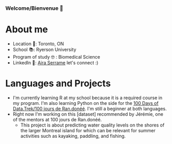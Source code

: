 ### Welcome/Bienvenue :information_desk_person:


# About me
* Location :round_pushpin:: Toronto, ON
* School :books:: Ryerson University
* Program of study 🤓 : Biomedical Science
* LinkedIn :satellite:: [Aira Serrame](https://www.linkedin.com/in/airaserrame/) let's connect :)

# Languages and Projects
* I'm currently learning R at my school because it is a required course in my program. I'm also learning Python on the side for the [100 Days of Data.Trek/100 jours de Ran.donéé](http://www.aebinum.umontreal.ca/datatrek2021.html#). I'm still a beginner at both languages.
* Right now I'm working on this [dataset] recommended by Jérémie, one of the mentors at 100 jours de Ran.donéé.
  * This project is about predicting water quality levels on the shores of the larger Montreal island for which can be relevant for summer activities such as kayaking, paddling, and fishing.

